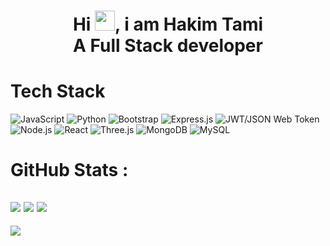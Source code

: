 <div align="center"><h1> Hi <img src="https://raw.githubusercontent.com/TheDudeThatCode/TheDudeThatCode/master/Assets/Hi.gif" width="32px"/>, i am  Hakim Tami </br> A Full Stack developer </h1> </div>


# Tech Stack
![JavaScript](https://img.shields.io/badge/javascript-%23323330.svg?style=for-the-badge&logo=javascript&logoColor=%23F7DF1E)
![Python](https://img.shields.io/badge/python-3670A0?style=for-the-badge&logo=python&logoColor=ffdd54)
![Bootstrap](https://img.shields.io/badge/bootstrap-%23563D7C.svg?style=for-the-badge&logo=bootstrap&logoColor=white)
![Express.js](https://img.shields.io/badge/express.js-%23404d59.svg?style=for-the-badge&logo=express&logoColor=%2361DAFB)
![JWT/JSON Web Token](https://img.shields.io/badge/JWT-black?style=for-the-badge&logo=JSON%20web%20tokens)
![Node.js ](https://img.shields.io/badge/node.js-6DA55F?style=for-the-badge&logo=node.js&logoColor=white)
![React](https://img.shields.io/badge/react-%2320232a.svg?style=for-the-badge&logo=react&logoColor=%2361DAFB)
![Three.js](https://img.shields.io/badge/threejs-black?style=for-the-badge&logo=three.js&logoColor=white)
![MongoDB](https://img.shields.io/badge/MongoDB-%234ea94b.svg?style=for-the-badge&logo=mongodb&logoColor=white)
![MySQL](https://img.shields.io/badge/mysql-%2300f.svg?style=for-the-badge&logo=mysql&logoColor=white)

# GitHub Stats :
![](https://github-readme-stats.vercel.app/api?username=Hahakim19&hide_border=false&include_all_commits=false&count_private=false)
![](https://github-readme-streak-stats.herokuapp.com/?user=Hahakim19&hide_border=false)
![](https://github-readme-stats.vercel.app/api/top-langs/?username=Hahakim19&hide_border=false&include_all_commits=false&count_private=false&layout=compact)
---
[![](https://visitcount.itsvg.in/api?id=Hahakim19&icon=0&color=0)](https://visitcount.itsvg.in)
<!-- made using https://prm.pushkaryadav.in -->

